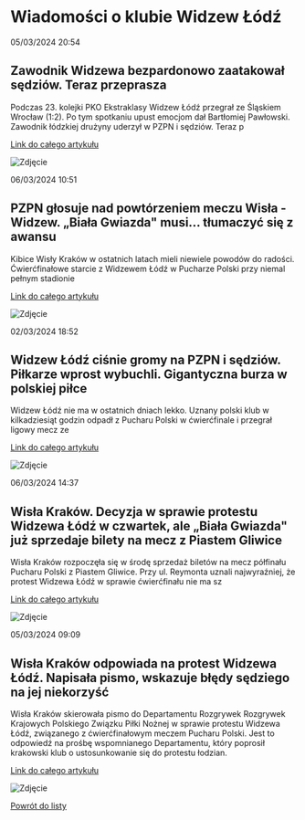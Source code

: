 # Wiadomości o klubie Widzew Łódź

05/03/2024  20:54 

## Zawodnik Widzewa bezpardonowo zaatakował sędziów. Teraz przeprasza 

Podczas 23. kolejki PKO Ekstraklasy Widzew Łódź przegrał ze Śląskiem Wrocław (1:2). Po tym spotkaniu upust emocjom dał Bartłomiej Pawłowski. Zawodnik łódzkiej drużyny uderzył w PZPN i sędziów. Teraz p 

[Link do całego artykułu](https://sportowefakty.wp.pl/pilka-nozna/1110155/zawodnik-widzewa-bezpardonowo-zaatakowal-sedziow-teraz-przeprasza) 

![Zdjęcie](https://v.wpimg.pl/NTAwLmpwYTUgFTpeXwxsIGNNbg4AHxEnJ1otCR0eID0yAz4MEx0vdm1VOU9KVWEnNRg-DBcSfHsnEi0ZBQUrMB4YPgQXHiA1LVh6WBQUeWZwRnoOQkV2Yx5DfF5GRXtkcVkmHRdVMw) 

06/03/2024  10:51 

## PZPN głosuje nad powtórzeniem meczu Wisła - Widzew. „Biała Gwiazda" musi… tłumaczyć się z awansu 

Kibice Wisły Kraków w ostatnich latach mieli niewiele powodów do radości. Ćwierćfinałowe starcie z Widzewem Łódź w Pucharze Polski przy niemal pełnym stadionie 

[Link do całego artykułu](https://www.eska.pl/krakow/wisla-krakow-widzew-lodz-puchar-polski-pzpn-glosuje-nad-powtorzeniem-meczu-06-03-2024-aa-2pm6-Tnpq-Fi4Q.html) 

![Zdjęcie](https://cdn.galleries.smcloud.net/t/galleries/gf-X9Sh-f3mZ-NA5r_wisla-krakow-1248x1040.jpg) 

02/03/2024  18:52 

## Widzew Łódź ciśnie gromy na PZPN i sędziów. Piłkarze wprost wybuchli. Gigantyczna burza w polskiej piłce 

Widzew Łódź nie ma w ostatnich dniach lekko. Uznany polski klub w kilkadziesiąt godzin odpadł z Pucharu Polski w ćwierćfinale i przegrał ligowy mecz ze 

[Link do całego artykułu](https://sport.se.pl/pilka-nozna/ekstraklasa/widzew-lodz-cisnie-gromy-na-pzpn-i-sedziow-pilkarze-wprost-wybuchli-gigantyczna-burza-w-polskiej-pilce-aa-AsJ8-KnNo-sDrC.html) 

![Zdjęcie](https://cdn.galleries.smcloud.net/t/galleries/gf-NM79-ggJ8-BaHS_widzew-lodz-cisnie-gromy-na-pzpn-i-sedziow-pilkarze-wprost-wybuchli-300x250.jpg) 

06/03/2024  14:37 

## Wisła Kraków. Decyzja w sprawie protestu Widzewa Łódź w czwartek, ale „Biała Gwiazda" już sprzedaje bilety na mecz z Piastem Gliwice 

Wisła Kraków rozpoczęła się w środę sprzedaż biletów na mecz półfinału Pucharu Polski z Piastem Gliwice. Przy ul. Reymonta uznali najwyraźniej, że protest Widzewa Łódź w sprawie ćwierćfinału nie ma sz 

[Link do całego artykułu](https://www.msn.com/pl-pl/sport/other/wisła-kraków-decyzja-w-sprawie-protestu-widzewa-łódź-w-czwartek-ale-biała-gwiazda-już-sprzedaje-bilety-na-mecz-z-piastem-gliwice/ar-BB1jqOMV) 

![Zdjęcie](https://d-art.ppstatic.pl/kadry/k/r/1/ae/d0/65e87f5218ae3_o_original.jpg) 

05/03/2024  09:09 

## Wisła Kraków odpowiada na protest Widzewa Łódź. Napisała pismo, wskazuje błędy sędziego na jej niekorzyść 

Wisła Kraków skierowała pismo do Departamentu Rozgrywek Rozgrywek Krajowych Polskiego Związku Piłki Nożnej w sprawie protestu Widzewa Łódź, związanego z ćwierćfinałowym meczem Pucharu Polski. Jest to odpowiedź na prośbę wspomnianego Departamentu, który poprosił krakowski klub o ustosunkowanie się do protestu łodzian. 

[Link do całego artykułu](https://www.msn.com/pl-pl/sport/other/wisła-kraków-odpowiada-na-protest-widzewa-łódź-napisała-pismo-wskazuje-błędy-sędziego-na-jej-niekorzyść/ar-BB1jlP8s) 

![Zdjęcie](https://d-art.ppstatic.pl/kadry/k/r/1/da/23/65e6e0e819e11_o_original.jpg) 

[Powrót do listy](https://jacekkajdan.github.io/ekstraklasa/lista_ekstraklasa)
